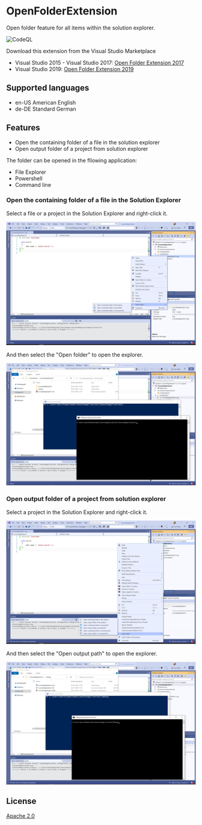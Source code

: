 # OpenFolderExtension

Open folder feature for all items within the solution explorer.

![CodeQL](https://github.com/Therena/OpenFolderExtension/actions/workflows/codeql-analysis.yml/badge.svg)

Download this extension from the Visual Studio Marketplace
- Visual Studio 2015 - Visual Studio 2017: [Open Folder Extension 2017](https://marketplace.visualstudio.com/items?itemName=DavidRoller.OpenFolderExtension)
- Visual Studio 2019: [Open Folder Extension 2019](https://marketplace.visualstudio.com/items?itemName=DavidRoller.OpenFolderExtension2019)

## Supported languages

- en-US American English
- de-DE Standard German

## Features

- Open the containing folder of a file in the solution explorer
- Open output folder of a project from solution explorer

The folder can be opened in the fllowing application:
- File Explorer
- Powershell
- Command line

### Open the containing folder of a file in the Solution Explorer

Select a file or a project in the Solution Explorer and right-click it.

![Context menu](https://github.com/Therena/OpenFolderExtension/blob/master/Images/contextmenu.png?raw=true)

And then select the "Open folder" to open the explorer.

![Explorer opened](https://github.com/Therena/OpenFolderExtension/blob/master/Images/opened.png?raw=true)

### Open output folder of a project from solution explorer

Select a project in the Solution Explorer and right-click it.

![Context menu output](https://github.com/Therena/OpenFolderExtension/blob/master/Images/contextmenu_output.png?raw=true)

And then select the "Open output path" to open the explorer.

![Explorer opened output](https://github.com/Therena/OpenFolderExtension/blob/master/Images/opened_output.png?raw=true)

## License

[Apache 2.0](https://github.com/Therena/OpenFolderExtension/blob/master/LICENSE)
